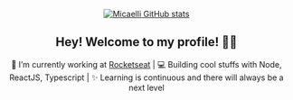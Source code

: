 
<div align="center" />

[![Micaelli GitHub stats](https://github-readme-stats.vercel.app/api?username=KaiqueYudji&count_private=true&show_icons=true&theme=midnight-purple&hide=prs,contribs)](https://github.com/micaellimedeiros/github-readme-stats)


## Hey! Welcome to my profile! 👋🥰

🚀 I’m currently working at [Rocketseat](https://rocketseat.com.br/) | 💻 Building cool stuffs with Node, ReactJS, Typescript | ✨ Learning is continuous and there will always be a next level

